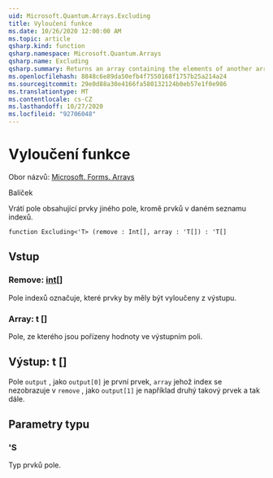 ```yaml
---
uid: Microsoft.Quantum.Arrays.Excluding
title: Vyloučení funkce
ms.date: 10/26/2020 12:00:00 AM
ms.topic: article
qsharp.kind: function
qsharp.namespace: Microsoft.Quantum.Arrays
qsharp.name: Excluding
qsharp.summary: Returns an array containing the elements of another array, excluding elements at a given list of indices.
ms.openlocfilehash: 8848c6e89da50efb4f7550168f1757b25a214a24
ms.sourcegitcommit: 29e0d88a30e4166fa580132124b0eb57e1f0e986
ms.translationtype: MT
ms.contentlocale: cs-CZ
ms.lasthandoff: 10/27/2020
ms.locfileid: "92706048"
---
```

# <a name="excluding-function"></a>Vyloučení funkce

Obor názvů: [Microsoft. Forms. Arrays](xref:Microsoft.Quantum.Arrays)

Balíček [](https://nuget.org/packages/)


Vrátí pole obsahující prvky jiného pole, kromě prvků v daném seznamu indexů.

```qsharp
function Excluding<'T> (remove : Int[], array : 'T[]) : 'T[]
```


## <a name="input"></a>Vstup

### <a name="remove--int"></a>Remove: [int](xref:microsoft.quantum.lang-ref.int)[]

Pole indexů označuje, které prvky by měly být vyloučeny z výstupu.


### <a name="array--t"></a>Array: t []

Pole, ze kterého jsou pořízeny hodnoty ve výstupním poli.



## <a name="output--t"></a>Výstup: t []

Pole `output` , jako `output[0]` je první prvek, `array` jehož index se nezobrazuje v `remove` , jako `output[1]` je například druhý takový prvek a tak dále.

## <a name="type-parameters"></a>Parametry typu

### <a name="t"></a>'S

Typ prvků pole.